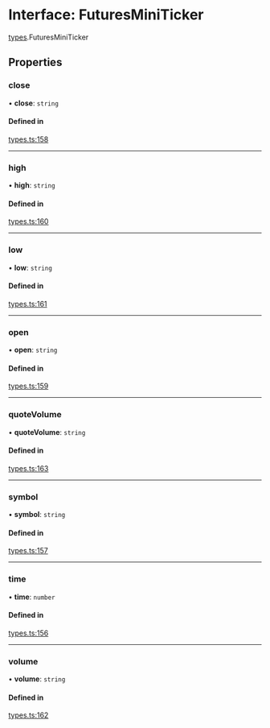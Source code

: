 # Interface: FuturesMiniTicker

[types](../modules/types.md).FuturesMiniTicker

## Properties

### close

• **close**: `string`

#### Defined in

[types.ts:158](https://github.com/Altamoon/altamoon/blob/c26d09e/app/api/types.ts#L158)

___

### high

• **high**: `string`

#### Defined in

[types.ts:160](https://github.com/Altamoon/altamoon/blob/c26d09e/app/api/types.ts#L160)

___

### low

• **low**: `string`

#### Defined in

[types.ts:161](https://github.com/Altamoon/altamoon/blob/c26d09e/app/api/types.ts#L161)

___

### open

• **open**: `string`

#### Defined in

[types.ts:159](https://github.com/Altamoon/altamoon/blob/c26d09e/app/api/types.ts#L159)

___

### quoteVolume

• **quoteVolume**: `string`

#### Defined in

[types.ts:163](https://github.com/Altamoon/altamoon/blob/c26d09e/app/api/types.ts#L163)

___

### symbol

• **symbol**: `string`

#### Defined in

[types.ts:157](https://github.com/Altamoon/altamoon/blob/c26d09e/app/api/types.ts#L157)

___

### time

• **time**: `number`

#### Defined in

[types.ts:156](https://github.com/Altamoon/altamoon/blob/c26d09e/app/api/types.ts#L156)

___

### volume

• **volume**: `string`

#### Defined in

[types.ts:162](https://github.com/Altamoon/altamoon/blob/c26d09e/app/api/types.ts#L162)
